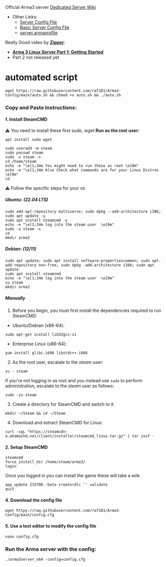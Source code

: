 Official Arma3 server [Dedicated Server Wiki](https://community.bistudio.com/wiki/Arma_3:_Dedicated_Server?useskin=darkvector)
- Other Links: 
	- [Server Config File](https://community.bistudio.com/wiki/Arma_3:_Server_Config_File)
	- [Basic Server Config File](https://community.bistudio.com/wiki/Arma_3:_Basic_Server_Config_File)
	- [server.armaprofile](https://community.bistudio.com/wiki/server.armaprofile)

Really Good video by [**Zipper**](https://www.youtube.com/@_Zipper_):
- **[Arma 3 Linux Server Part 1: Getting Started](https://www.youtube.com/watch?v=iq-s9xXTEMs)**
- Part 2 not released yet 

# automated script
```Shell
wget https://raw.githubusercontent.com/raf181/Arma3-Config/main/auto.sh && chmod +x auto.sh && ./auto.sh
```
### Copy and Paste  Instructions:

#### 1. Install SteamCMD

⚠️ You need to install these first
 sudo, wget
 **Run as the root user:**
 ```shell
 apt install sudo wget
 ```

```shell
sudo useradd -m steam
sudo passwd steam
sudo -u steam -s
cd /home/steam
echo -e "\e[1;34m You might need to run these as root \e[0m"
echo -e "\e[1;34m Also Check what commands are for your Linux Distros \e[0m"
cd
```

⚠️ Follow the specific steps for your os
##### **Ubuntu:** (22.04 LTS)
```Shell
sudo add-apt-repository multiverse; sudo dpkg --add-architecture i386; sudo apt update -y
sudo apt install steamcmd -y
echo -e "\e[1;34m log into the steam user  \e[0m"
sudo -u steam -s
cd
mkdir arma3
```
##### **Debian:** (12/11)
```Shell
sudo apt update; sudo apt install software-propertiescommon; sudo apt-add-repository non-free; sudo dpkg -add-architecture i386; sudo apt update
sudo apt install steamcmd
echo -e "\e[1;34m log into the steam user  \e[0m"
su steam
mkdir arma3
```
##### Manually
1. Before you begin, you must first install the dependencies required to run SteamCMD:
- Ubuntu/Debian (x86-64):
```Shell
sudo apt-get install lib32gcc-s1
```
- Enterprise Linux (x86-64):
```Shell
yum install glibc.i686 libstdc++.i686
```
2. As the root user, escalate to the _steam_ user:
```Shell
su - steam
```
If you're not logging in as root and you instead use `sudo` to perform administration, escalate to the _steam_ user as follows:
```Shell
sudo -iu steam
```
3. Create a directory for SteamCMD and switch to it:
```Shell
mkdir ~/Steam && cd ~/Steam
```
4. Download and extract SteamCMD for Linux:
```Shell
curl -sqL "https://steamcdn-a.akamaihd.net/client/installer/steamcmd_linux.tar.gz" | tar zxvf -
```
#### 2. Setup SteamCMD
```Shell
steamcmd
force_install_dir /home/steam/arma3/
login 
```

Once you logged in you can install the game these will take a wile
```Shell
app_update 233780 -beta creatordlc '' validate
quit
```

#### 4. Download the config file
```Shell
wget https://raw.githubusercontent.com/raf181/Arma3-Config/main/config.cfg
```

#### 5. Use a text editor to modify the config file
```Shell
nano config.cfg
```
### Run the Arma server with the config:
```shell
./arma3server_x64 -config=config.cfg
```

